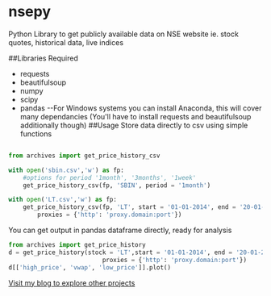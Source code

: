 # nsepy
Python Library to get publicly available data on NSE website ie. stock quotes, historical data, live indices 

##Libraries Required
- requests
- beautifulsoup
- numpy 
- scipy
- pandas
--For Windows systems you can install Anaconda, this will cover many dependancies (You'll have to install requests and beautifulsoup additionally though)
##Usage
Store data directly to csv using simple functions
```python

from archives import get_price_history_csv

with open('sbin.csv','w') as fp:
    #options for period '1month', '3months', '1week'
    get_price_history_csv(fp, 'SBIN', period = '1month') 

with open('LT.csv','w') as fp:
    get_price_history_csv(fp, 'LT', start = '01-01-2014', end = '20-01-2014',
        proxies = {'http': 'proxy.domain:port'})
```
You can get output in pandas dataframe directly, ready for analysis
```python
from archives import get_price_history
d = get_price_history(stock = 'LT',start = '01-01-2014', end = '20-01-2014', 
                          proxies = {'http': 'proxy.domain:port'})
d[['high_price', 'vwap', 'low_price']].plot()
```

[Visit my blog to explore other projects](http://www.xerxys.in)
